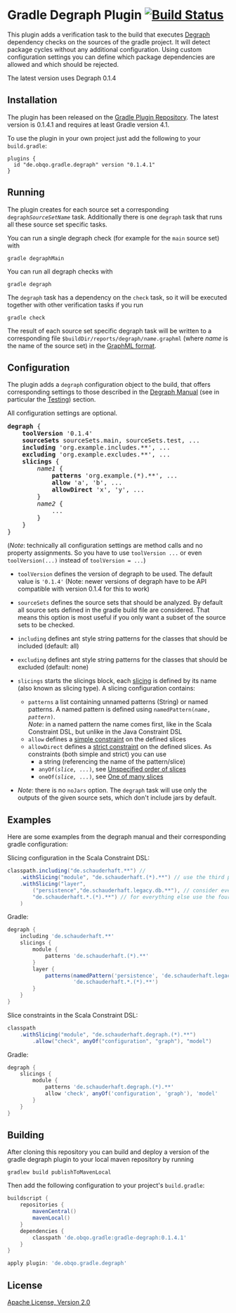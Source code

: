 # Gradle Degraph Plugin [![Build Status](https://travis-ci.org/obecker/gradle-degraph.svg?branch=master)](https://travis-ci.org/obecker/gradle-degraph)

This plugin adds a verification task to the build that executes [Degraph](https://github.com/schauder/degraph) 
dependency checks on the sources of the gradle project.
It will detect package cycles without any additional configuration. 
Using custom configuration settings you can define which package dependencies are allowed and which should be rejected. 

The latest version uses Degraph 0.1.4

## Installation

The plugin has been released on the [Gradle Plugin Repository](https://plugins.gradle.org/plugin/de.obqo.gradle.degraph).
The latest version is 0.1.4.1 and requires at least Gradle version 4.1.

To use the plugin in your own project just add the following to your `build.gradle`:
```
plugins {
  id "de.obqo.gradle.degraph" version "0.1.4.1"
}
```

## Running

The plugin creates for each source set a corresponding <code>degraph<i>SourceSetName</i></code> task. 
Additionally there is one `degraph` task that runs all these source set specific tasks. 

You can run a single degraph check (for example for the `main` source set) with

```
gradle degraphMain
```

You can run all degraph checks with

```
gradle degraph
```

The `degraph` task has a dependency on the `check` task, so it will be executed together with other verification tasks if you run

```
gradle check
```

The result of each source set specific degraph task will be written to a corresponding file <code>$buildDir/reports/degraph/<i>name</i>.graphml</code> 
(where <i>name</i> is the name of the source set) in the
[GraphML format](https://en.wikipedia.org/wiki/GraphML).

## Configuration

The plugin adds a `degraph` configuration object to the build, that offers corresponding settings to those described in
the [Degraph Manual](http://blog.schauderhaft.de/degraph/documentation.html) (see in particular the [Testing](http://blog.schauderhaft.de/degraph/documentation.html#testing-of-dependencies)) section.

All configuration settings are optional.

<pre>
<b>degraph</b> {
    <b>toolVersion</b> '0.1.4'
    <b>sourceSets</b> sourceSets.main, sourceSets.test, ...
    <b>including</b> 'org.example.includes.**', ...
    <b>excluding</b> 'org.example.excludes.**', ...
    <b>slicings</b> {
        <i>name1</i> {
            <b>patterns</b> 'org.example.(*).**', ...
            <b>allow</b> 'a', 'b', ...
            <b>allowDirect</b> 'x', 'y', ...
        }
        <i>name2</i> {
            ...
        }
    }
}
</pre>

(_Note_: technically all configuration settings are method calls and no property assignments. 
So you have to use `toolVersion ...` or even `toolVersion(...)` instead of `toolVersion = ...`)

* `toolVersion`
  defines the version of degraph to be used. The default value is `'0.1.4'`
  (Note: newer versions of degraph have to be API compatible with version 0.1.4 for this to work)
* `sourceSets`
  defines the source sets that should be analyzed. 
  By default all source sets defined in the gradle build file are considered.
  That means this option is most useful if you only want a subset of the source sets to be checked.

* `including`
  defines ant style string patterns for the classes that should be included (default: all) 

* `excluding`
  defines ant style string patterns for the classes that should be excluded (default: none)

* `slicings`
  starts the slicings block, each [slicing](http://blog.schauderhaft.de/degraph/documentation.html#adding-slicings) 
  is defined by its name (also known as slicing type). A slicing configuration contains:
  * `patterns`
     a list containing unnamed patterns (String) or named patterns. 
     A named pattern is defined using <code>namedPattern(<i>name</i>, <i>pattern</i>)</code>.<br>
     _Note_: in a named pattern the name comes first, like in the Scala Constraint DSL, but unlike in the Java Constraint DSL 
  * `allow`
    defines a [simple constraint](http://blog.schauderhaft.de/degraph/documentation.html#simple-constraints-on-slicings) on the defined slices
  * `allowDirect`
    defines a [strict constraint](http://blog.schauderhaft.de/degraph/documentation.html#strict-constraints) on the defined slices. As constraints (both simple and strict) you can use
    * a string (referencing the name of the pattern/slice)
    * <code>anyOf(<i>slice, ...</i>)</code>, see [Unspecified order of slices](http://blog.schauderhaft.de/degraph/documentation.html#unspecified-order-of-slices)
    * <code>oneOf(<i>slice, ...</i>)</code>, see [One of many slices](http://blog.schauderhaft.de/degraph/documentation.html#one-of-many-slices)

* _Note_: there is no `noJars` option. 
  The `degraph` task will use only the outputs of the given source sets, which don't include jars by default.

## Examples

Here are some examples from the degraph manual and their corresponding gradle configuration:

Slicing configuration in the Scala Constraint DSL:
```scala
classpath.including("de.schauderhaft.**") //
    .withSlicing("module", "de.schauderhaft.(*).**") // use the third part of the package name as the module name
    .withSlicing("layer", 
        ("persistence","de.schauderhaft.legacy.db.**"), // consider everything in the package de.schauderhaft.legacy.db and subpackages as as part of the layer "persistence"
        "de.schauderhaft.*.(*).**") // for everything else use the fourth part of the package name as 
    ) 
```
Gradle:
```groovy
degraph {
    including 'de.schauderhaft.**'
    slicings {
        module {
            patterns 'de.schauderhaft.(*).**'
        }
        layer {
            patterns(namedPattern('persistence', 'de.schauderhaft.legacy.db.**'), 
                     'de.schauderhaft.*.(*).**')
        }
    }
}
```

Slice constraints in the Scala Constraint DSL:
```scala
classpath
    .withSlicing("module", "de.schauderhaft.degraph.(*).**")
        .allow("check", anyOf("configuration", "graph"), "model")
```
Gradle:
```groovy
degraph {
    slicings {
        module {
            patterns 'de.schauderhaft.degraph.(*).**'
            allow 'check', anyOf('configuration', 'graph'), 'model'
        }
    }
}
```

## Building

After cloning this repository you can build and deploy a version of the gradle degraph plugin to your local maven repository by running

```
gradlew build publishToMavenLocal
```

Then add the following configuration to your project's `build.gradle`:
```groovy
buildscript {
    repositories {
        mavenCentral()
        mavenLocal()
    }
    dependencies {
        classpath 'de.obqo.gradle:gradle-degraph:0.1.4.1'
    }
}

apply plugin: 'de.obqo.gradle.degraph'
```

## License

[Apache License, Version 2.0](http://www.apache.org/licenses/LICENSE-2.0)
